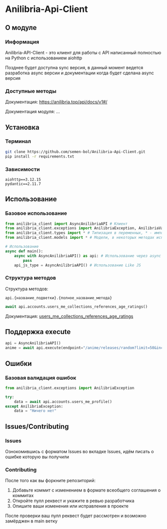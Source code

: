 # Anilibria-Api-Client
## О модуле
### Информация
Anilibria-API-Client - это клиент для работы с API написанный полностью на Python с использованием aiohttp

Позднее будет доступна sync версия, в данный момент ведется разработка async версии и документации когда будет сделана async версия
### Доступные методы
Документация: https://anilibria.top/api/docs/v1#/

Документация модуля: ...
## Установка
### Терминал
```bash
git clone https://github.com/semen-bol/Anilibria-Api-Client.git
pip install -r requirements.txt
```
### Зависимости
```
aiohttp==3.12.15
pydantic==2.11.7
```
## Использование
### Базовое использование
```python
from anilibria_client import AsyncAnilibriaAPI # Клиент
from anilibria_client.exceptions import AnilibriaException, AnilibriaValidationException # Ошибки
from anilibria_client.types import * # Типизация в переменных, * - импорт всего, но рекомендуется импортировать конкретные типы
from anilibria_client.models import * # Модели, в некоторых методах используются модели, * - импорт всего, но рекомендуется импортировать конкретные модели

# Использование
async def main():
    async with AsyncAnilibriaAPI() as api: # Использование через async with
        pass
    api_js_type = AsyncAnilibriaAPI() # Использование Like JS
```
### Структура методов
Структура методов:
```
api.{название_подветки}.{полное_название_метода}
```
```python
await api.accounts.users_me_collections_references_age_ratings()
```
Документация: [users_me_collections_references_age_ratings](https://anilibria.top/api/docs/v1#/%D0%90%D0%BA%D0%BA%D0%B0%D1%83%D0%BD%D1%82%D1%8B.%D0%9F%D0%BE%D0%BB%D1%8C%D0%B7%D0%BE%D0%B2%D0%B0%D1%82%D0%B5%D0%BB%D0%B8.%D0%9C%D0%BE%D0%B5.%D0%9A%D0%BE%D0%BB%D0%BB%D0%B5%D0%BA%D1%86%D0%B8%D0%B8.%D0%A1%D0%BF%D1%80%D0%B0%D0%B2%D0%BE%D1%87%D0%BD%D0%B8%D0%BA%D0%B8/8b157a7586e3c56605e42d0d328ad854)
## Поддержка execute
```python
api = AsyncAnilibriaAPI()
anime = await api.execute(endpoint="/anime/releases/random?limit=50&include=id,name.main")
```

## Ошибки
### Базовая валидация ошибок
```python
from anilibria_client.exceptions import AnilibriaException

try: 
    data = await api.accounts.users_me_profile()
except AnilibriaException:
    data = "Ничего нет"

```
## Issues/Contributing
### Issues
Ознокомившись с форматом Issues во вкладке Issues, идём писать о ошибке которую вы получили
### Contributing
После того как вы форкните репозиторий:

1. Добавьте коммит с изменением в формате всеобщего соглашения о коммитах
2. Откройте пулл реквест и укажите в ревью разработчика
3. Опишите ваши изменения или исправления в проекте

После проверки ваш пулл реквест будет рассмотрен и возможно замёрджен в main ветку